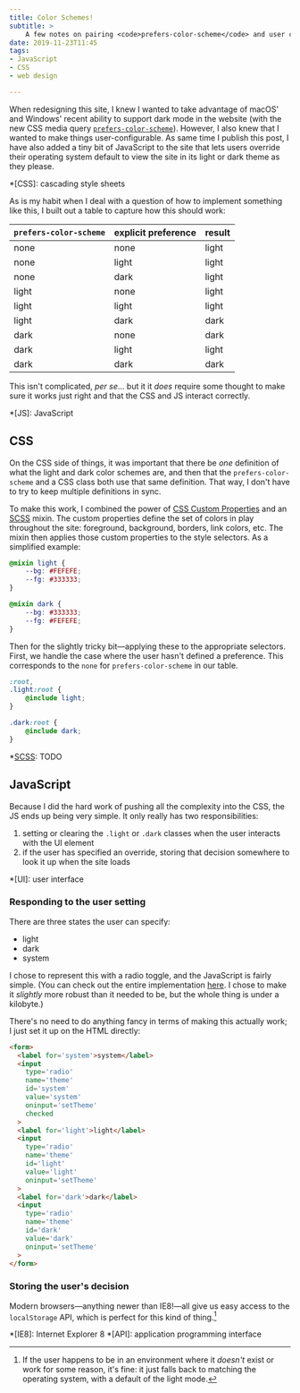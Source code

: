 ```yaml
---
title: Color Schemes!
subtitle: >
    A few notes on pairing <code>prefers-color-scheme</code> and user configurability.
date: 2019-11-23T11:45
tags:
- JavaScript
- CSS
- web design

---
```


When redesigning this site, I knew I wanted to take advantage of macOS' and Windows' recent ability to support dark mode in the website (with the new CSS media query [`prefers-color-scheme`]). However, I also knew that I wanted to make things user-configurable. As same time I publish this post, I have also added a tiny bit of JavaScript to the site that lets users override their operating system default to view the site in its light or dark theme as they please.

[`prefers-color-scheme`]: TODO

*[CSS]: cascading style sheets

As is my habit when I deal with a question of how to implement something like this, I built out a table to capture how this should work:

| `prefers-color-scheme` | explicit preference | result |
| ---------------------- | ------------------- | ------ |
| none                   | none                | light  |
| none                   | light               | light  |
| none                   | dark                | light  |
| light                  | none                | light  |
| light                  | light               | light  |
| light                  | dark                | dark   |
| dark                   | none                | dark   |
| dark                   | light               | light  |
| dark                   | dark                | dark   |

This isn't complicated, <i>per se</i>… but it it *does* require some thought to make sure it works just right and that the CSS and JS interact correctly.

*[JS]: JavaScript

## CSS

On the CSS side of things, it was important that there be *one* definition of what the light and dark color schemes are, and then that the `prefers-color-scheme` and a CSS class both use that same definition. That way, I don't have to try to keep multiple definitions in sync.

To make this work, I combined the power of [CSS Custom Properties] and an [SCSS] mixin. The custom properties define the set of colors in play throughout the site: foreground, background, borders, link colors, etc. The mixin then applies those custom properties to the style selectors. As a simplified example:

```scss
@mixin light {
    --bg: #FEFEFE;
    --fg: #333333;
}

@mixin dark {
    --bg: #333333;
    --fg: #FEFEFE;
}
```

Then for the slightly tricky bit—applying these to the appropriate selectors. First, we handle the case where the user hasn't defined a preference. This corresponds to the `none` for `prefers-color-scheme` in our table.

```scss
:root,
.light:root {
    @include light;
}

.dark:root {
    @include dark;
}
```

[CSS Custom Properties]: TODO
[SCSS]: TODO

*[SCSS]: TODO

## JavaScript

Because I did the hard work of pushing all the complexity into the CSS, the JS ends up being very simple. It only really has two responsibilities:

1. setting or clearing the `.light` or `.dark` classes when the user interacts with the UI element
2. if the user has specified an override, storing that decision somewhere to look it up when the site loads

*[UI]: user interface

### Responding to the user setting

There are three states the user can specify:

- light
- dark
- system

I chose to represent this with a radio toggle, and the JavaScript is fairly simple. (You can check out the entire implementation [here][ts]. I chose to make it *slightly* more robust than it needed to be, but the whole thing is under a kilobyte.)

[ts]: TODO

There's no need to do anything fancy in terms of making this actually work; I just set it up on the HTML directly:

```html
<form>
  <label for='system'>system</label>
  <input
    type='radio'
    name='theme'
    id='system'
    value='system'
    oninput='setTheme'
    checked
  >
  <label for='light'>light</label>
  <input
    type='radio'
    name='theme'
    id='light'
    value='light'
    oninput='setTheme'
  >
  <label for='dark'>dark</label>
  <input
    type='radio'
    name='theme'
    id='dark'
    value='dark'
    oninput='setTheme'
  >
</form>
```

### Storing the user's decision

Modern browsers—anything newer than IE8!—all give us easy access to the `localStorage` API, which is perfect for this kind of thing.[^graceful-degradation]

[progressive enhancement]: TODO

*[IE8]: Internet Explorer 8
*[API]: application programming interface

[^graceful-degradation]: If the user happens to be in an environment where it *doesn't* exist or work for some reason, it's fine: it just falls back to matching the operating system, with a default of the light mode.

